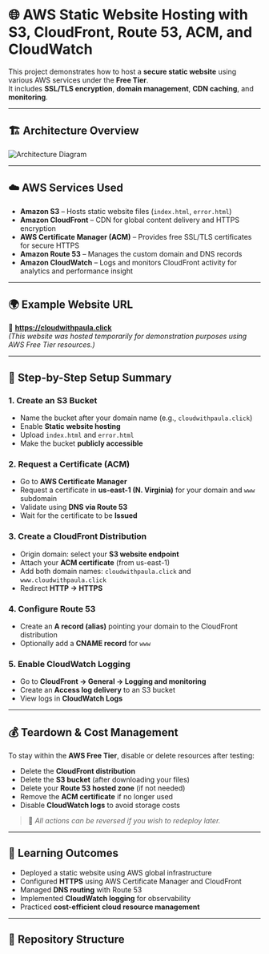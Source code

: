# 🌐 AWS Static Website Hosting with S3, CloudFront, Route 53, ACM, and CloudWatch

This project demonstrates how to host a **secure static website** using various AWS services under the **Free Tier**.  
It includes **SSL/TLS encryption**, **domain management**, **CDN caching**, and **monitoring**.

---

## 🏗️ Architecture Overview

![Architecture Diagram](architecture-diagram.gif)

---

## ☁️ AWS Services Used

- **Amazon S3** – Hosts static website files (`index.html`, `error.html`)  
- **Amazon CloudFront** – CDN for global content delivery and HTTPS encryption  
- **AWS Certificate Manager (ACM)** – Provides free SSL/TLS certificates for secure HTTPS  
- **Amazon Route 53** – Manages the custom domain and DNS records  
- **Amazon CloudWatch** – Logs and monitors CloudFront activity for analytics and performance insight  

---

## 🌍 Example Website URL

🔗 **https://cloudwithpaula.click**  
*(This website was hosted temporarily for demonstration purposes using AWS Free Tier resources.)*

---

## 🧩 Step-by-Step Setup Summary

### 1. Create an S3 Bucket
- Name the bucket after your domain name (e.g., `cloudwithpaula.click`)
- Enable **Static website hosting**
- Upload `index.html` and `error.html`
- Make the bucket **publicly accessible**

### 2. Request a Certificate (ACM)
- Go to **AWS Certificate Manager**
- Request a certificate in **us-east-1 (N. Virginia)** for your domain and `www` subdomain
- Validate using **DNS via Route 53**
- Wait for the certificate to be **Issued**

### 3. Create a CloudFront Distribution
- Origin domain: select your **S3 website endpoint**
- Attach your **ACM certificate** (from us-east-1)
- Add both domain names: `cloudwithpaula.click` and `www.cloudwithpaula.click`
- Redirect **HTTP → HTTPS**

### 4. Configure Route 53
- Create an **A record (alias)** pointing your domain to the CloudFront distribution
- Optionally add a **CNAME record** for `www`

### 5. Enable CloudWatch Logging
- Go to **CloudFront → General → Logging and monitoring**
- Create an **Access log delivery** to an S3 bucket
- View logs in **CloudWatch Logs**

---

## 💰 Teardown & Cost Management

To stay within the **AWS Free Tier**, disable or delete resources after testing:

- Delete the **CloudFront distribution**
- Delete the **S3 bucket** (after downloading your files)
- Delete your **Route 53 hosted zone** (if not needed)
- Remove the **ACM certificate** if no longer used
- Disable **CloudWatch logs** to avoid storage costs

> 🧹 *All actions can be reversed if you wish to redeploy later.*

---

## 🎯 Learning Outcomes

- Deployed a static website using AWS global infrastructure  
- Configured **HTTPS** using AWS Certificate Manager and CloudFront  
- Managed **DNS routing** with Route 53  
- Implemented **CloudWatch logging** for observability  
- Practiced **cost-efficient cloud resource management**  

---

## 📂 Repository Structure

